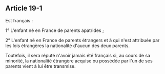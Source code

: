 Article 19-1
----
Est français :

1° L'enfant né en France de parents apatrides ;

2° L'enfant né en France de parents étrangers et à qui n'est attribuée par les
lois étrangères la nationalité d'aucun des deux parents.

Toutefois, il sera réputé n'avoir jamais été français si, au cours de sa
minorité, la nationalité étrangère acquise ou possédée par l'un de ses parents
vient à lui être transmise.
